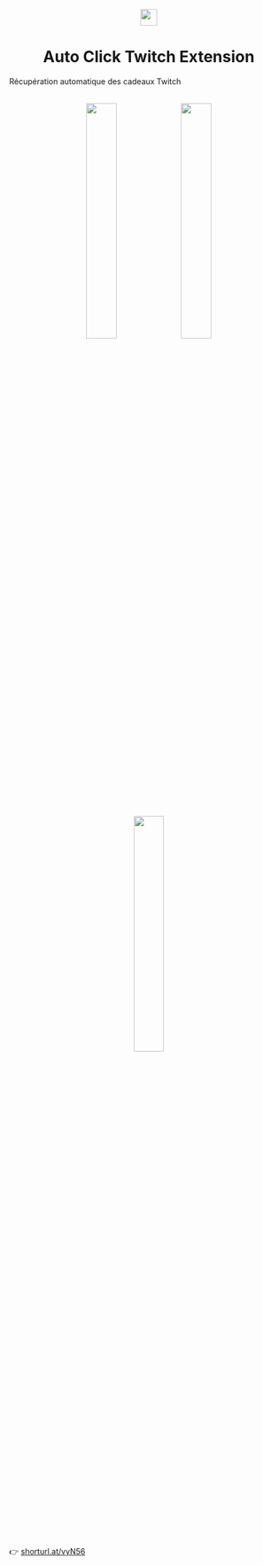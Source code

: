 <div align='center'>
  <img src='https://lh3.googleusercontent.com/t2noWw35Ut8g1vWaftxKQfDf66TjDUhATB7C3S9UgHNoA_95CKfVxnDBl2Fdlba511BaQcYhwTpqxfY_LAqEaqdkuAg=w128-h128-e365-rj-sc0x00ffffff' width='30px' />
</div> 

<h1 align='center'>Auto Click Twitch Extension</h1>

Récupération automatique des cadeaux Twitch

<br>

<div align='center'>
  <img src='https://lh3.googleusercontent.com/vWZb1XDry1I69_g3wnjmAi9Mfn1tJp4x36HpphTrVgVxf4n-vaf_1l2L2cB2vp_G__X1vPpV6g=w640-h400-e365-rj-sc0x00ffffff' width='33%' />
  <img src='https://lh3.googleusercontent.com/pH0UM24Uf5q_liOIGQDtL4opVqMaMpF5Y-hgqa-r4b8u0y0KzAj4dK_IIWQdnBlfHYsftWGi=w640-h400-e365-rj-sc0x00ffffff' width='33%' />
  <img src='https://lh3.googleusercontent.com/8_KukdWLJwYoP7SZ7DbSbqhaChFnz_T0boa6c3-QP1J1NCJ-CO-aJ6GS4QZb9GAhLIRh8hT9=w640-h400-e365-rj-sc0x00ffffff' width='33%' />
</div>

<br>

👉 [shorturl.at/vyN56](https://shorturl.at/vyN56)
